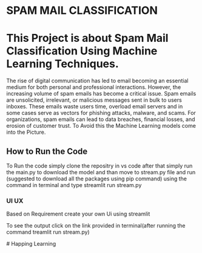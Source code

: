 # SPAM MAIL CLASSIFICATION
<h1>
  This Project is about Spam Mail Classification Using Machine Learning Techniques.
</h1>
<p>
The rise of digital communication has led to email becoming an essential medium for both personal and professional interactions. However, the increasing volume of spam emails has become a critical issue. Spam emails are unsolicited, irrelevant, or malicious messages sent in bulk to users inboxes. These emails waste users time, overload email servers and in some cases serve as vectors for phishing attacks, malware, and scams. For organizations, spam emails can lead to data breaches, financial losses, and erosion of customer trust.
To Avoid this the Machine Learning models come into the Picture.
</p>
<h2> How to Run the Code</h2>
<p>
  To Run the code simply clone the repositry in vs code after that simply run the main.py to download the model and than move to stream.py file and run (suggested to download all the packages using pip command) using the command in terminal and type streamlit run stream.py
</p>
<h3>UI UX</h3>
<p>Based on Requirement create your own Ui using streamlit </p>
<p>To see the output click on the link provided in terminal(after running the command treamlit run stream.py)</p>
# Happing Learning
